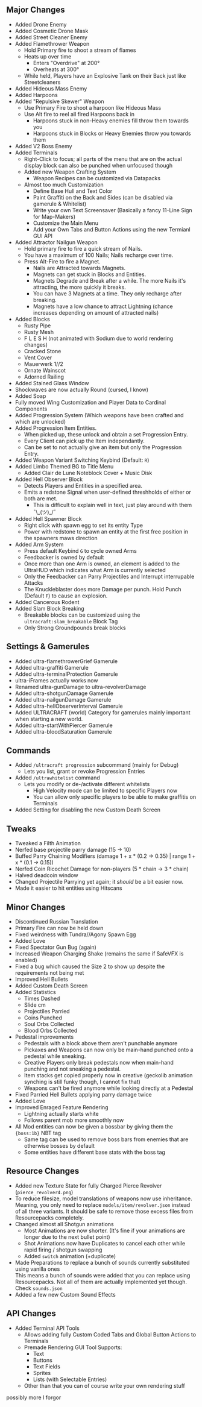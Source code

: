 ## Major Changes
- Added Drone Enemy
- Added Cosmetic Drone Mask
- Added Street Cleaner Enemy
- Added Flamethrower Weapon
  - Hold Primary fire to shoot a stream of flames
  - Heats up over time
    - Enters "Overdrive" at 200°
    - Overheats at 300°
  - While held, Players have an Explosive Tank on their Back just like Streetcleaners
- Added Hideous Mass Enemy
- Added Harpoons
- Added "Repulsive Skewer" Weapon
  - Use Primary Fire to shoot a harpoon like Hideous Mass
  - Use Alt fire to reel all fired Harpoons back in
    - Harpoons stuck in non-Heavy enemies fill throw them towards you
    - Harpoons stuck in Blocks or Heavy Enemies throw you towards them
- Added V2 Boss Enemy
- Added Terminals
  - Right-Click to focus; all parts of the menu that are on the actual display block can also be punched when unfocused though
  - Added new Weapon Crafting System
    - Weapon Recipes can be customized via Datapacks
  - Almost too much Customization
    - Define Base Hull and Text Color
    - Paint Graffiti on the Back and Sides (can be disabled via gamerule & Whitelist)
    - Write your own Text Screensaver (Basically a fancy 11-Line Sign for Map-Makers)
    - Customize the Main Menu
    - Add your Own Tabs and Button Actions using the new Termianl GUI API
- Added Attractor Nailgun Weapon
  - Hold primary fire to fire a quick stream of Nails.
  - You have a maximum of 100 Nails; Nails recharge over time.
  - Press Alt-Fire to fire a Magnet.
    - Nails are Attracted towards Magnets.
    - Magnets can get stuck in Blocks and Entities.
    - Magnets Degrade and Break after a while. The more Nails it's attracting, the more quickly it breaks.
    - You can have 3 Magnets at a time. They only recharge after breaking.
    - Magnets have a low chance to attract Lightning (chance increases depending on amount of attracted nails)
- Added Blocks
  - Rusty Pipe
  - Rusty Mesh
  - F L E S H (not animated with Sodium due to world rendering changes)
  - Cracked Stone
  - Vent Cover
  - Mauerwerk 1//2
  - Ornate Wainscot
  - Adorned Railing
- Added Stained Glass Window
- Shockwaves are now actually Round (cursed, I know)
- Added Soap
- Fully moved Wing Customization and Player Data to Cardinal Components
- Added Progression System (Which weapons have been crafted and which are unlocked)
- Added Progression Item Entities. 
  - When picked up, these unlock and obtain a set Progression Entry. 
  - Every Client can pick up the Item independantly.
  - Can be set to not actually give an item but only the Progression Entry.
- Added Weapon Variant Switching Keybind (Default: `R`)
- Added Limbo Themed BG to Title Menu
  - Added Clair de Lune Noteblock Cover + Music Disk
- Added Hell Observer Block
  - Detects Players and Entities in a specified area.
  - Emits a redstone Signal when user-defined threshholds of either or both are met.
    - This is difficult to explain well in text, just play around with them ¯\\\_(ツ)_/¯
- Added Hell Spawner Block
  - Right click with spawn egg to set its entity Type
  - Power with redstone to spawn an entity at the first free position in the spawners maws direction
- Added Arm System
  - Press default Keybind `G` to cycle owned Arms
  - Feedbacker is owned by default
  - Once more than one Arm is owned, an element is added to the UltraHUD which indicates what Arm is currently selected
  - Only the Feedbacker can Parry Projectiles and Interrupt interrupable Attacks
  - The Knuckleblaster does more Damage per punch. Hold Punch (Default `F`) to cause an explosion.
- Added Cancerous Rodent
- Added Slam Block Breaking
  - Breakable blocks can be customized using the `ultracraft:slam_breakable` Block Tag
  - Only Strong Groundpounds break blocks
## Settings & Gamerules
- Added ultra-flamethrowerGrief Gamerule
- Added ultra-graffiti Gamerule
- Added ultra-terminalProtection Gamerule
- ultra-iFrames actually works now
- Renamed ultra-gunDamage to ultra-revolverDamage
- Added ultra-shotgunDamage Gamerule
- Added ultra-nailgunDamage Gamerule
- Added ultra-hellObserverInterval Gamerule
- Added ULTRACRAFT (world) Category for gamerules mainly important when starting a new world.
- Added ultra-startWithPiercer Gamerule
- Added ultra-bloodSaturation Gamerule
## Commands
- Added `/ultracraft progression` subcommand (mainly for Debug)
  - Lets you list, grant or revoke Progression Entries
- Added `/ultrawhitelist` command
  - Lets you modify or de-/activate different whitelists
    - High Velocity mode can be limited to specific Players now
    - You can allow only specific players to be able to make graffitis on Terminals
- Added Setting for disabling the new Custom Death Screen
## Tweaks
- Tweaked a Filth Animation
- Nerfed base projectile parry damage (15 -> 10)
- Buffed Parry Chaining Modifiers (damage 1 + x * (0.2 -> 0.35) | range 1 + x * (0.1 -> 0.15))
- Nerfed Coin Ricochet Damage for non-players (5 * chain -> 3 * chain)
- Halved deadcoin window
- Changed Projectile Parrying yet again; it *should* be a bit easier now.
- Made it easier to hit entities using Hitscans
## Minor Changes
- Discontinued Russian Translation
- Primary Fire can now be held down
- Fixed weirdness with Tundra//Agony Spawn Egg
- Added Love
- Fixed Spectator Gun Bug (again)
- Increased Weapon Charging Shake (remains the same if SafeVFX is enabled)
- Fixed a bug which caused the Size 2 to show up despite the requirements not being met
- Improved Hell Bullets
- Added Custom Death Screen
- Added Statistics
  - Times Dashed
  - Slide cm
  - Projectiles Parried
  - Coins Punched
  - Soul Orbs Collected
  - Blood Orbs Collected
- Pedestal improvements
  - Pedestals with a block above them aren't punchable anymore
  - Pickaxes and Weapons can now only be main-hand punched onto a pedestal while sneaking.
  - Creative Players only break pedestals now when main-hand punching and not sneaking a pedestal.
  - Item stacks get copied properly now in creative (geckolib animation synching is still funky though, I cannot fix that)
  - Weapons can't be fired anymore while looking directly at a Pedestal
- Fixed Parried Hell Bullets applying parry damage twice
- Added Love
- Improved Enraged Feature Rendering
  - Lightning actually starts white
  - Follows parent mob more smoothly now
- All Mod entities can now be given a bossbar by giving them the `{boss:1b}` NBT tag
  - Same tag can be used to remove boss bars from enemies that are otherwise bosses by default
  - Some entities have different base stats with the boss tag
## Resource Changes
- Added new Texture State for fully Charged Pierce Revolver (`pierce_revolver4.png`)
- To reduce filesize, model translations of weapons now use inheritance. Meaning, you only need to replace `models/item/revolver.json` instead of all three variants. It should be safe to remove those excess files from Resourcepacks completely.
- Changed almost all Shotgun animations
  - Most Animations are now shorter. (It's fine if your animations are longer due to the next bullet point)
  - Shot Animations now have Duplicates to cancel each other while rapid firing / shotgun swapping
  - Added `switch` animation (+duplicate)
- Made Preparations to replace a bunch of sounds currently substituted using vanilla ones<br>This means a bunch of sounds were added that you can replace using Resourcepacks. Not all of them are actually implemented yet though. Check ``sounds.json``
- Added a few new Custom Sound Effects
## API Changes
- Added Terminal API Tools
  - Allows adding fully Custom Coded Tabs and Global Button Actions to Terminals
  - Premade Rendering GUI Tool Supports:
    - Text
    - Buttons
    - Text Fields
    - Sprites
    - Lists (with Selectable Entries)
  - Other than that you can of course write your own rendering stuff

possibly more I forgor